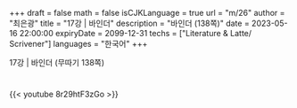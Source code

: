 +++
draft = false
math = false
isCJKLanguage = true
url = "m/26"
author = "최은광"
title = "17강 | 바인더"
description = "바인더 (138쪽)"
date = 2023-05-16 22:00:00
expiryDate = 2099-12-31
techs = ["Literature & Latte/ Scrivener"]
languages = "한국어"
+++

17강 | 바인더 (무따기 138쪽)

<!--more--> 

#

{{< youtube 8r29htF3zGo >}}

#